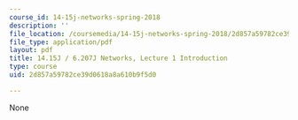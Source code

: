 ```yaml
---
course_id: 14-15j-networks-spring-2018
description: ''
file_location: /coursemedia/14-15j-networks-spring-2018/2d857a59782ce39d0618a8a610b9f5d0_MIT14_15jS18_lec1.pdf
file_type: application/pdf
layout: pdf
title: 14.15J / 6.207J Networks, Lecture 1 Introduction
type: course
uid: 2d857a59782ce39d0618a8a610b9f5d0

---
```

None